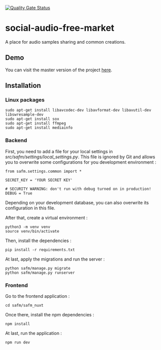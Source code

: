 [![Quality Gate Status](https://sonarcloud.io/api/project_badges/measure?project=HE-Arc_social-audio-free-market&metric=alert_status)](https://sonarcloud.io/dashboard?id=HE-Arc_social-audio-free-market)

# social-audio-free-market

A place for audio samples sharing and common creations.

## Demo

You can visit the master version of the project [here](https://safmarket.srvz-webapp.he-arc.ch/).

## Installation

### Linux packages

```
sudo apt-get install libavcodec-dev libavformat-dev libavutil-dev libswresample-dev
sudo apt-get install sox
sudo apt-get install ffmpeg
sudo apt-get install mediainfo
```

### Backend

First, you need to add a file for your local settings in *src/safm/settings/local_settings.py*. This file is ignored by Git and allows you to overwrite some configurations for you development environment :

```
from safm.settings.common import *

SECRET_KEY = 'YOUR SECRET KEY'

# SECURITY WARNING: don't run with debug turned on in production!
DEBUG = True
```

Depending on your development database, you can also overwrite its configuration in this file.

After that, create a virtual environment :

```
python3 -m venv venv
source venv/bin/activate
```

Then, install the dependencies :

```
pip install -r requirements.txt
```

At last, apply the migrations and run the server :

```
python safm/manage.py migrate
python safm/manage.py runserver
```

### Frontend

Go to the frontend application :

```
cd safm/safm_nuxt
```

Once there, install the npm dependencies :

```
npm install
```

At last, run the application :

```
npm run dev
```
